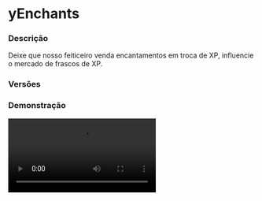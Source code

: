 # yEnchants
<secondary-label ref="factions"/>

### Descrição
Deixe que nosso feiticeiro venda encantamentos em troca de XP, influencie o mercado de frascos de XP.

### Versões
<secondary-label ref="1.8"/>
<secondary-label ref="1.9"/>
<secondary-label ref="1.10"/>
<secondary-label ref="1.11"/>
<secondary-label ref="1.12"/>
<secondary-label ref="1.13"/>
<secondary-label ref="1.14"/>
<secondary-label ref="1.15"/>
<secondary-label ref="1.16"/>
<secondary-label ref="1.17"/>
<secondary-label ref="1.18"/>
<secondary-label ref="1.19"/>
<secondary-label ref="1.20"/>
<secondary-label ref="1.21"/>

### Demonstração
<video src="//www.youtube.com/watch?v=_x2grE5P4fI"/>


<chapter title="Comandos" id="commands" collapsible="true">
<code-block lang="plain text">/encantar - Abrir o menu principal
/encantar setnpc - Setar o NPC do mago
/encantar delnpc - Deletar o NPC do mago
/encantar givelivro&nbsp;- Dar livros para um jogador
/encantar darencantamento&nbsp;- Dar livros encantados para um jogador
/encantar givefrasco - Dar frascos de xp para um jogador
/encantar giveespecial - Dar livros especiais para um jogador
/encantar giveruna - Dar runas de extração para um jogador
/xp - Ver sua quantia de xp
/xp  - Ver a quantia de xp de um jogador
/xp set - Setar xp para um jogador
/xp add - Adicionar xp para um jogador
/xp remove - Remover xp de um jogador
/reciclar&nbsp;- Abrir o menu do reciclador
/reciclar setnpc&nbsp;- Setar o NPC do reciclador
/reciclar delnpc&nbsp;- Deletar o NPC do reciclador</code-block>
</chapter>

<chapter title="Permissões" id="permissions" collapsible="true">
<code-block lang="plain text">yenchants.usar - Permissão para o /encantar
yenchants.reciclar - Permissão para o /reciclar
yenchants.setnpc - Permissão para o /encantar setnpc e /reciclador setnpc
yenchants.delnpc - Permissão para o /encantar delnpc e /reciclador setnpc
yenchants.givelivro - Permissão para o /encantar givelivro
yenchants.giveenchant - Permissão para o /encantar darencantamento
yenchants.giveespecial - Permissão para o /encantar giveespecial
yenchants.givefrasco - Permissão para o /encantar givefrasco
yenchants.giveruna - Permissão para o /encantar giveruna
yenchants.usar.xp - Permissão para o /xp
yenchants.setar - Permissão para o /xp setar
yenchants.adicionar - Permissão para o /xp adicionar
yenchants.remover - Permissão para o /xp remover
yenchants.olhar - Permissão para o /xp</code-block>
</chapter>

## Configuração
<primary-label ref="config"/>
Confira os arquivos de configuração deste plugin e revise os detalhes para garantir uma implementação correta.

<chapter title="Arquivos de Configuração" collapsible="true">
<chapter title="Estrutura do diretório" collapsible="false">
<code-block lang="plain text" ignore-vars="true">
Estrutura do diretório:
└── yEnchants/
    ├── menus/
    │    ├── encantar.yml
    │    ├── especial.yml
    │    ├── especialpreview.yml
    │    ├── preview.yml
    │    ├── principal.yml
    │    └── reciclador.yml
    ├── categorias.yml
    ├── config.yml
    ├── frascos.yml
    └── reciclador.yml
</code-block>
</chapter>

<chapter title="menus" collapsible="true">
<chapter title="encantar.yml" collapsible="true">
<code-block lang="yaml" ignore-vars="true">
<![CDATA[
Nome: '&8Encantar item'
Tamanho: 45
Itens:
  LivroSlot: 31
  ItemSlot: 29
  BackSlot: 18
  Confirmar:
    Slot: 24
    CustomSkull: false
    URL: ''
    ID: 35
    Data: 5
    Name: '&aConfirmar'
    Lore: [ '&7Clique para comprar e encantar' ]
# Caso queira enfeitar seu menu, poderá criar itens nesta seção:
Itens custom:
  Livro:
    Slot: 11
    CustomSkull: false
    URL: ''
    ID: 340
    Data: 0
    Name: '&eColoque o livro abaixo'
    Lore: []
  Item:
    Slot: 13
    CustomSkull: false
    URL: ''
    ID: 276
    Data: 0
    Name: '&eColoque o item abaixo'
    Lore: []
  Enfeite1:
    Slot: 0
    CustomSkull: false
    URL: ''
    ID: 160
    Data: 15
    Name: ''
    Lore: []
  Enfeite2:
    Slot: 1
    CustomSkull: false
    URL: ''
    ID: 160
    Data: 15
    Name: ''
    Lore: []
  Enfeite3:
    Slot: 2
    CustomSkull: false
    URL: ''
    ID: 160
    Data: 15
    Name: ''
    Lore: []
  Enfeite4:
    Slot: 3
    CustomSkull: false
    URL: ''
    ID: 160
    Data: 15
    Name: ''
    Lore: []
  Enfeite5:
    Slot: 4
    CustomSkull: false
    URL: ''
    ID: 160
    Data: 15
    Name: ''
    Lore: []
  Enfeite6:
    Slot: 5
    CustomSkull: false
    URL: ''
    ID: 160
    Data: 15
    Name: ''
    Lore: []
  Enfeite7:
    Slot: 6
    CustomSkull: false
    URL: ''
    ID: 160
    Data: 15
    Name: ''
    Lore: []
  Enfeite8:
    Slot: 7
    CustomSkull: false
    URL: ''
    ID: 160
    Data: 15
    Name: ''
    Lore: []
  Enfeite9:
    Slot: 8
    CustomSkull: false
    URL: ''
    ID: 160
    Data: 15
    Name: ''
    Lore: []
  Enfeite10:
    Slot: 9
    CustomSkull: false
    URL: ''
    ID: 160
    Data: 15
    Name: ''
    Lore: []
  Enfeite11:
    Slot: 10
    CustomSkull: false
    URL: ''
    ID: 160
    Data: 15
    Name: ''
    Lore: []
  Enfeite12:
    Slot: 12
    CustomSkull: false
    URL: ''
    ID: 160
    Data: 15
    Name: ''
    Lore: []
  Enfeite13:
    Slot: 14
    CustomSkull: false
    URL: ''
    ID: 160
    Data: 15
    Name: ''
    Lore: []
  Enfeite14:
    Slot: 15
    CustomSkull: false
    URL: ''
    ID: 160
    Data: 15
    Name: ''
    Lore: []
  Enfeite15:
    Slot: 16
    CustomSkull: false
    URL: ''
    ID: 160
    Data: 15
    Name: ''
    Lore: []
  Enfeite16:
    Slot: 17
    CustomSkull: false
    URL: ''
    ID: 160
    Data: 15
    Name: ''
    Lore: []
  Enfeite18:
    Slot: 19
    CustomSkull: false
    URL: ''
    ID: 160
    Data: 15
    Name: ''
    Lore: []
  Enfeite19:
    Slot: 20
    CustomSkull: false
    URL: ''
    ID: 160
    Data: 15
    Name: ''
    Lore: []
  Enfeite20:
    Slot: 21
    CustomSkull: false
    URL: ''
    ID: 160
    Data: 15
    Name: ''
    Lore: []
  Enfeite21:
    Slot: 22
    CustomSkull: false
    URL: ''
    ID: 160
    Data: 15
    Name: ''
    Lore: []
  Enfeite22:
    Slot: 23
    CustomSkull: false
    URL: ''
    ID: 160
    Data: 15
    Name: ''
    Lore: []
  Enfeite23:
    Slot: 25
    CustomSkull: false
    URL: ''
    ID: 160
    Data: 15
    Name: ''
    Lore: []
  Enfeite24:
    Slot: 26
    CustomSkull: false
    URL: ''
    ID: 160
    Data: 15
    Name: ''
    Lore: []
  Enfeite25:
    Slot: 27
    CustomSkull: false
    URL: ''
    ID: 160
    Data: 15
    Name: ''
    Lore: []
  Enfeite26:
    Slot: 28
    CustomSkull: false
    URL: ''
    ID: 160
    Data: 15
    Name: ''
    Lore: []
  Enfeite27:
    Slot: 30
    CustomSkull: false
    URL: ''
    ID: 160
    Data: 15
    Name: ''
    Lore: []
  Enfeite28:
    Slot: 32
    CustomSkull: false
    URL: ''
    ID: 160
    Data: 15
    Name: ''
    Lore: []
  Enfeite29:
    Slot: 33
    CustomSkull: false
    URL: ''
    ID: 160
    Data: 15
    Name: ''
    Lore: []
  Enfeite30:
    Slot: 34
    CustomSkull: false
    URL: ''
    ID: 160
    Data: 15
    Name: ''
    Lore: []
  Enfeite31:
    Slot: 35
    CustomSkull: false
    URL: ''
    ID: 160
    Data: 15
    Name: ''
    Lore: []
  Enfeite32:
    Slot: 36
    CustomSkull: false
    URL: ''
    ID: 160
    Data: 15
    Name: ''
    Lore: []
  Enfeite33:
    Slot: 37
    CustomSkull: false
    URL: ''
    ID: 160
    Data: 15
    Name: ''
    Lore: []
  Enfeite34:
    Slot: 38
    CustomSkull: false
    URL: ''
    ID: 160
    Data: 15
    Name: ''
    Lore: []
  Enfeite35:
    Slot: 39
    CustomSkull: false
    URL: ''
    ID: 160
    Data: 15
    Name: ''
    Lore: []
  Enfeite36:
    Slot: 40
    CustomSkull: false
    URL: ''
    ID: 160
    Data: 15
    Name: ''
    Lore: []
  Enfeite37:
    Slot: 41
    CustomSkull: false
    URL: ''
    ID: 160
    Data: 15
    Name: ''
    Lore: []
  Enfeite38:
    Slot: 42
    CustomSkull: false
    URL: ''
    ID: 160
    Data: 15
    Name: ''
    Lore: []
  Enfeite39:
    Slot: 43
    CustomSkull: false
    URL: ''
    ID: 160
    Data: 15
    Name: ''
    Lore: []
  Enfeite40:
    Slot: 44
    CustomSkull: false
    URL: ''
    ID: 160
    Data: 15
    Name: ''
    Lore: []

]]>
</code-block>
</chapter>

<chapter title="especial.yml" collapsible="true">
<code-block lang="yaml" ignore-vars="true">
<![CDATA[
Nome: '&8Encantamentos - Especial'
Tamanho: 27
BackSlot: 9
Itens:
  Coins:
    Slot: 11
    CustomSkull: false
    URL: ''
    ID: 265
    Data: 0
    Glow: true
    Name: '&fCoins'
    Lore:
      - '&cVocê não pode realizar a compra'
      - '&cpor meio deste pagamento.'
  Cash:
    Slot: 15
    CustomSkull: false
    URL: ''
    ID: 266
    Data: 0
    Glow: true
    Name: '&aCash'
    Lore:
      - '&7Clique para comprar este livro'
      - '&7gastando &6100 cash&7.'
# Caso queira enfeitar seu menu, poderá criar itens nesta seção:
Itens custom: {}
  #Enfeite1:
  #  Slot: 0
  #  CustomSkull: false
  #  URL: ''
  #  ID: 1
  #  Data: 0
  #  Glow: true
  #  Name: ''
  #  Lore: []
]]>
</code-block>
</chapter>

<chapter title="especialpreview.yml" collapsible="true">
<code-block lang="yaml" ignore-vars="true">
<![CDATA[
Nome: '&8Encantamentos - Preview'
Tamanho: 27
Slots: [ 10, 11, 12, 13, 14, 15 ]
BackSlot: 0
VoltarSlot: 18
ProximoSlot: 26
Itens:
  Item1:
    CustomSkull: false
    URL: ''
    ID: 1
    Data: 0
    Glow: true
    Name: '&aPedra preciosa'
    Lore:
      - '&fEsta é uma pedra preciosa.'
]]>
</code-block>
</chapter>

<chapter title="preview.yml" collapsible="true">
<code-block lang="yaml" ignore-vars="true">
<![CDATA[
Nome: '&8Encantamentos - Preview'
Tamanho: 27
Slots: [ 10, 11, 12, 13, 14, 15 ]
BackSlot: 0
VoltarSlot: 18
ProximoSlot: 26
Item:
  CustomSkull: false
  URL: ''
  ID: BOOK
  Data: 0
  Name: '&eLivro encantado'
  Lore: []
]]>
</code-block>
</chapter>

<chapter title="principal.yml" collapsible="true">
<code-block lang="yaml" ignore-vars="true">
<![CDATA[
Nome: '&8Encantamentos'
Tamanho: 45
Itens:
  Informacoes:
    Slot: 13
    CustomSkull: true
    URL: '{player}'
    ID: 0
    Data: 0
    Glow: true
    Name: '&aSua experiência'
    Lore:
      - '&fXP atual: &7{xp}&f.'
  Frasco sim:
    Slot: 29
    CustomSkull: false
    URL: ''
    ID: 384
    Data: 0
    Glow: false
    Name: '&eFrasco de experiência'
    Lore:
      - '&fCusto: &a{xp} XP&f.'
      - ''
      - '&7Você receberá um frasco de'
      - '&7experiência com &n{xp} XP.'
  Frasco nao:
    Slot: 29
    CustomSkull: false
    URL: ''
    ID: 374
    Data: 0
    Glow: false
    Name: '&eFrasco de experiência'
    Lore:
      - '&cVocê não possui XP para'
      - '&cser coletado.'
  Especiais:
    Slot: 34
    CustomSkull: false
    URL: ''
    ID: 403
    Data: 0
    Glow: false
    Name: '&eLivro de encantamento'
    Lore:
      - '&fTipo: &6Especiais&f.'
      - ''
      - '&7Clique com &fbotão direito &7para'
      - '&7ver os encantamentos especiais.'
      - ''
      - '&fCusto: &a10.000 coins &7ou &6100 cash&f.'
  Encantar:
    Slot: 31
    CustomSkull: false
    URL: ''
    ID: 145
    Data: 0
    Glow: false
    Name: '&eForjar'
    Lore:
      - '&7Clique para abrir o menu e'
      - '&7forjar o encantamento no seu item.'
  Reciclar:
    Slot: 22
    CustomSkull: false
    URL: ''
    ID: HOPPER
    Data: 0
    Glow: false
    Name: '&eReciclar'
    Lore:
      - '&7Clique para abrir o menu e'
      - '&7reciclar os encantamentos do seu item.'
# Caso queira enfeitar seu menu, poderá criar itens nesta seção:
Itens custom: {}
  #Enfeite1:
  #  Slot: 0
  #  CustomSkull: false
  #  URL: ''
  #  ID: 1
  #  Data: 0
  #  Glow: true
  #  Name: ''
  #  Lore: []
# Itens das categorias
# configuradas na "categorias.yml"
Categorias:
  cat1:
    Categoria: 'basico'
    Slot: 24
    Item:
      CustomSkull: false
      URL: ''
      ID: 340
      Data: 0
      Glow: False
      Name: '&eLivro de encantamento'
      Lore:
        - '&fTipo: &7Básico.'
        - ''
        - '&7Clique com &fbotão direito &7para.'
        - '&7ver os encantamentos básicos.'
        - ''
        - '&fCusto: &a1000 XP&f.'
  cat2:
    Categoria: 'medio'
    Slot: 25
    Item:
      CustomSkull: false
      URL: ''
      ID: 340
      Data: 0
      Glow: False
      Name: '&eLivro de encantamento'
      Lore:
        - '&fTipo: &7Médio.'
        - ''
        - '&7Clique com &fbotão direito &7para.'
        - '&7ver os encantamentos médios.'
        - ''
        - '&fCusto: &a1500 XP&f.'
  cat3:
    Categoria: 'avancado'
    Slot: 33
    Item:
      CustomSkull: false
      URL: ''
      ID: 340
      Data: 0
      Glow: False
      Name: '&eLivro de encantamento'
      Lore:
        - '&fTipo: &7Avançado.'
        - ''
        - '&7Clique com &fbotão direito &7para.'
        - '&7ver os encantamentos avançados.'
        - ''
        - '&fCusto: &a2500 XP&f.'
# Itens dos frascos
# configuradas na "frascos.yml"
Frascos:
  frasco1:
    Frasco: 'frasco1'
    Slot: 19
    Item:
      CustomSkull: false
      URL: ''
      ID: 384
      Data: 0
      Glow: False
      Name: '&eFrasco de experiência'
      Lore:
        - '&fCusto: &a1000 XP&f.'
        - ''
        - '&7Você receberá um frasco de'
        - '&7experiência com &n1000 XP.'
  frasco2:
    Frasco: 'frasco2'
    Slot: 20
    Item:
      CustomSkull: false
      URL: ''
      ID: 384
      Data: 0
      Glow: False
      Name: '&eFrasco de experiência'
      Lore:
        - '&fCusto: &a3000 XP&f.'
        - ''
        - '&7Você receberá um frasco de'
        - '&7experiência com &n3000 XP.'
  frasco3:
    Frasco: 'frasco3'
    Slot: 28
    Item:
      CustomSkull: false
      URL: ''
      ID: 384
      Data: 0
      Glow: False
      Name: '&eFrasco de experiência'
      Lore:
        - '&fCusto: &a5000 XP&f.'
        - ''
        - '&7Você receberá um frasco de'
        - '&7experiência com &n5000 XP.'


]]>
</code-block>
</chapter>

<chapter title="reciclador.yml" collapsible="true">
<code-block lang="yaml" ignore-vars="true">
<![CDATA[
Nome: '&8Reciclador'
Tamanho: 45
FrascoSlot: 40
Itens:
  Cancelar:
    Slot: 39
    CustomSkull: false
    URL: ''
    ID: 160
    Data: 14
    Glow: false
    Name: '&cCancelar'
    Lore:
      - '&7Clique para cancelar a reciclagem.'
  Confirmar:
    Slot: 41
    CustomSkull: false
    URL: ''
    ID: 160
    Data: 5
    Glow: false
    Name: '&aConfirmar'
    Lore:
      - '&7Clique para reciclar todos'
      - '&7os itens selecionados.'
  Frasco sim:
    CustomSkull: false
    URL: ''
    ID: 384
    Data: 0
    Glow: false
    Name: '&eFrasco de experiência'
    Lore:
      - '&fValor total: &a{xp} XP'
      - ''
      - '&7Todos os seus itens serão transformados em'
      - '&7um frasco de experiência com &n{xp} XP&7.'
      - ''
  Frasco nao:
    CustomSkull: false
    URL: ''
    ID: 374
    Data: 0
    Glow: false
    Name: '&eExperiência reciclada'
    Lore:
      - '&fValor total: &a0 XP'
      - ''
      - '&7Todos os seus itens serão transformados em'
      - '&7um frasco de experiência com &n0 XP&7.'
# Caso queira enfeitar seu menu, poderá criar itens nesta seção:
Itens custom:
  Enfeite1:
    Slot: 36
    CustomSkull: false
    URL: ''
    ID: 160
    Data: 15
    Glow: false
    Name: ''
    Lore: []
  Enfeite2:
    Slot: 37
    CustomSkull: false
    URL: ''
    ID: 160
    Data: 15
    Glow: false
    Name: ''
    Lore: []
  Enfeite3:
    Slot: 38
    CustomSkull: false
    URL: ''
    ID: 160
    Data: 15
    Glow: false
    Name: ''
    Lore: []
  Enfeite4:
    Slot: 42
    CustomSkull: false
    URL: ''
    ID: 160
    Data: 15
    Glow: false
    Name: ''
    Lore: []
  Enfeite5:
    Slot: 43
    CustomSkull: false
    URL: ''
    ID: 160
    Data: 15
    Glow: false
    Name: ''
    Lore: []
  Enfeite6:
    Slot: 44
    CustomSkull: false
    URL: ''
    ID: 160
    Data: 15
    Glow: false
    Name: ''
    Lore: []
]]>
</code-block>
</chapter>

</chapter>

<chapter title="categorias.yml" collapsible="true">
<code-block lang="yaml" ignore-vars="true">
<![CDATA[
Categorias:
  basico:
    Nome: 'Básico'
    # Custo em XP
    Custo: 1000
    # Chance de vir algum livro encantado
    # ao abrir.
    Chance:
      Min: 50
      Max: 90
    # Encantamentos que poderá vir neste livro
    # encantamento,nível
    # Lista de nomes de encantamentos: https://helpch.at/docs/1.8.8/index.html?org/bukkit/enchantments/Enchantment.html
    Encantamentos:
      - PROTECTION_ENVIRONMENTAL,1
      - PROTECTION_ENVIRONMENTAL,2
      - PROTECTION_FIRE,1
      - PROTECTION_FIRE,2
      - OXYGEN,1
      - PROTECTION_FALL,1
      - PROTECTION_FALL,2
      - DEPTH_STRIDER,1
      - DAMAGE_ALL,1
      - DAMAGE_ALL,2
      - LOOT_BONUS_MOBS,1
      - DIG_SPEED,1
      - DIG_SPEED,2
      - DURABILITY,1
      - DURABILITY,2
      - LOOT_BONUS_BLOCKS,1
      - ARROW_DAMAGE,1
      - ARROW_DAMAGE,2
    # Item que o jogador irá abrir
    Item:
      CustomSkull: false
      URL: ''
      ID: 340
      Data: 0
      Glow: False
      Name: '&eLivro de encantamento'
      Lore:
        - '&fTipo: &7Básico.'
        - ''
        - '&7Clique com &fbotão direito &7para abrir.'
  medio:
    Nome: 'Médio'
    Custo: 1500
    Chance:
      Min: 40
      Max: 70
    Encantamentos:
      - PROTECTION_ENVIRONMENTAL,3
      - PROTECTION_ENVIRONMENTAL,4
      - PROTECTION_FIRE,3
      - OXYGEN,2
      - PROTECTION_FALL,3
      - DEPTH_STRIDER,2
      - DAMAGE_ALL,3
      - DAMAGE_ALL,4
      - LOOT_BONUS_MOBS,2
      - DIG_SPEED,3
      - DIG_SPEED,4
      - DURABILITY,3
      - DURABILITY,4
      - LOOT_BONUS_BLOCKS,2
      - ARROW_DAMAGE,3
      - ARROW_DAMAGE,4
      - FIRE_ASPECT,1
      - ARROW_KNOCKBACK,1
    Item:
      CustomSkull: false
      URL: ''
      ID: 340
      Data: 0
      Glow: False
      Name: '&eLivro de encantamento'
      Lore:
        - '&fTipo: &7Médio.'
        - ''
        - '&7Clique com &fbotão direito &7para abrir.'
  avancado:
    Nome: 'Avançado'
    Custo: 2500
    Chance:
      Min: 20
      Max: 40
    Encantamentos:
      - PROTECTION_ENVIRONMENTAL,4
      - PROTECTION_FIRE,4
      - OXYGEN,3
      - PROTECTION_FALL,4
      - DEPTH_STRIDER,3
      - DAMAGE_ALL,5
      - LOOT_BONUS_MOBS,3
      - DIG_SPEED,5
      - DURABILITY,4
      - LOOT_BONUS_BLOCKS,3
      - ARROW_DAMAGE,5
      - ARROW_INFINITE,1
      - FIRE_ASPECT,2
      - ARROW_KNOCKBACK,2
      - ARROW_FLAME,1
      - SILK_TOUCH,1
    Item:
      CustomSkull: false
      URL: ''
      ID: 340
      Data: 0
      Glow: False
      Name: '&eLivro de encantamento'
      Lore:
        - '&fTipo: &7Avançado.'
        - ''
        - '&7Clique com &fbotão direito &7para abrir.'
]]>
</code-block>
</chapter>

<chapter title="config.yml" collapsible="true">
<code-block lang="yaml" ignore-vars="true">
<![CDATA[
# Comandos e aliases do plugin
Comando:
  Enchant:
    Comando: 'encantar'
    Aliases: [ enchant ]
  XP:
    Comando: 'xp'
    Aliases: [ exp ]
  Reciclar:
    Comando: 'reciclar'
    Aliases: [ reciclador, recycle, recycler ]

#Coloque yPoints, PlayerPoints, JH_Shop, yCash, TGCash, AtlasEconomiaSecundaria, MageCash, WheavelGems, LegendaryEconomy
Plugin de Pontos: 'PlayerPoints'

# Opcoes de configuração do NPC
NPC:
  ID: 9232856
  Skin: 'TheMage'
  Holograma:
    Altura: 3.1
    Holograma:
      - '&6Feiticeiro'
      - '&7Encante seus itens.'

# Opcoes de configuração do NPC do reciclador
NPC reciclador:
  ID: 92328566
  Skin: 'TheMage'
  Holograma:
    Altura: 3.1
    Holograma:
      - '&6Reciclador'
      - '&7Recicle seus itens.'

# Opções gerais do plugin
Opcoes:
  # Para encantar, deve-se ter o nível anterior do encantamento.
  Anterior: true
  # Ao clicar numa mesa de encantamentos, abrir o menu do plugin
  Mesa menu: true
  # "Somar" encantamentos iguais ao encantar
  # Por exemplo: o peitoral tem protection 3 e o usuário tenta encantar
  # com um livro protection 3; o item vai ser encantado com o protection 4
  Somar iguais: false
  # Metadatas que o bloco tiver não irá abrir o menu do plugin
  Metadata blacklist:
    - 'yMultiAltar'
  # Lista de itens que a runa de extração não irá funcionar
  # id:data
  Runa blacklist:
    - '403:0'
  # Encantamentos máximos
  # Necessário para definir um máximo para não somar
  Max enchants:
    - 'DURABILITY:10'
  Especial:
    # Executar um comando ao invés de dar o livro
    Comando-executar: false
    # Comando que será executado caso a opção acima esteja ativada
    Comando: 'give {player} stone {quantia}'
    # Ao abrir um livro, irá escolher um dos comandos abaixo
    Comandos:
      - 'give {player} stone 1'
    Custos:
      custo1:
        Tipo: 'yPoints'
        Display: 'Pontos'
        Preco: 1000.0
    Coins:
      Ativar: true
      Custo: 1000

# Mensagens gerais do plugin
Mensagens:
  Permissao: '&cVocê não possui permissão para isto.'
  Setado: '&aNPC setado com sucesso.'
  Removido: '&aNPC removido com sucesso'
  Nao setado: '&cO NPC não está setado.'
  Suficiente: '&cVocê não possui XP suficiente.'
  Comprou frasco: '&aVocê adquiriu um frasco de &7{xp} XP&a.'
  Comprou livro: '&aVocê adquiriu um livro de encantamentos por &7{xp} XP&a.'
  Nao e numero: '&cO argumento não é um número.'
  Nao encontrado: '&cJogador não encontrado.'
  Setou: '&aVocê setou &7{xp} XP &apara o jogador &7{player}&a.'
  Adicionou: '&aVocê adicionou &7{xp} XP &apara o jogador &7{player}&a.'
  Removeu: '&aVocê removeu &7{xp} XP &ado jogador &7{player}&a.'
  Olhar: '&aXP do jogador &7{player}&a: &7{xp} XP&a.'
  Deu: '&aVocê deu um frasco de &7{xp} XP&a para o jogador &7{player}&a.'
  Deu runa: '&aVocê deu &7{quantia}x Runas de Extração&a para o jogador &7{player}&a.'
  Deu livro: '&aVocê deu &7{quantia}x Livros de Encantamento {livro}&a para o jogador &7{player}&a.'
  Deu especial: '&aVocê deu &7{quantia}x Livros de Encantamento &6Especial&a para o jogador &7{player}&a.'
  Ativou frasco: '&aVocê ativou um frasco de &7{xp} XP&a.'
  Nao pode: '&cEste encantamento não é para esse item.'
  Anterior: '&cVocê precisa ter o level anterior deste encantamento.'
  Superior: '&cO item já está encantado com um level superior.'
  Igual: '&cO item já contem este encantamento no mesmo level.'
  Falhou: '&cInfelizmente o encantamento falhou.'
  Encantou: '&aItem encantado com sucesso.'
  Sem: '&cEste item não contém encantamentos.'
  Extraido: '&aEncantamentos extraidos com sucesso.'
  Money suficiente: '&cVocê não possui money suficiente.'
  Cash suficiente: '&cVocê não possui cash suficiente.'
  Comprou especial: '&aVocê comprou um livro especial com sucesso.'
  Abriu especial: '&aVocê abriu um livro especial.'
  Cancelado: '&cReciclagem cancelada.'
  Reciclado: '&aVocê reciclou seus itens com sucesso.'
  Proibido: '&cVocê só pode reciclar itens ou livros com encantamentos.'
  Maximo: '&cEste item já possui o nível máximo deste encantamento.'
  Inserir: '&cVocê deve inserir o item e o livro.'
  No-has: '&cVocê não possui &f{value} {type}&c.'
  Deu encantamento: '&aVocê deu &71x Livros de Encantamento {encantamento} LVL.{level} &8({chance}%) &a para o jogador &7{player}&a.'

# Item do encantamento que será aplicado
Aplicavel:
  CustomSkull: false
  URL: ''
  ID: 403
  Data: 0
  Name: '&eLivro encantado'
  Lore:
    - ''
    - '&aChances: &e{chance}%&a.'

# Item da runa de extração
Runa:
  CustomSkull: false
  URL: ''
  ID: 154
  Data: 0
  Name: '&aRuna de extração'
  Glow: true
  Lore:
    - ''
    - '&7Clique em um item encantando para'
    - '&7extrair os seus encantamentos.'
    - ''

# Item do livro especial
Especial:
  CustomSkull: false
  URL: ''
  ID: 403
  Data: 0
  Name: '&aLivro de encantamentos'
  Lore:
    - ''
    - '&7Clique para abrir este livro &6especial&7.'
    - ''

# As setas dos menus
Setas:
  # Voltar ao menu anterior
  Voltar:
    CustomSkull: false
    URL: ''
    ID: 262
    Data: 0
    Glow: true
    Name: '&cVoltar'
    Lore:
      - '&7Clique para voltar ao menu anterior.'
  # Voltar a página anterior
  Anterior:
    CustomSkull: false
    URL: ''
    ID: 262
    Data: 0
    Glow: true
    Name: '&cVoltar'
    Lore:
      - '&7Clique para voltar à página anterior.'
  # Ir para a próxima página
  Proximo:
    CustomSkull: false
    URL: ''
    ID: 262
    Data: 0
    Glow: true
    Name: '&aPróxima'
    Lore:
      - '&7Clique para ir à próxima página.'
]]>
</code-block>
</chapter>

<chapter title="frascos.yml" collapsible="true">
<code-block lang="yaml" ignore-vars="true">
<![CDATA[
Item:
  CustomSkull: false
  URL: ''
  ID: 384
  Data: 0
  Glow: False
  Name: '&eFrasco de experiência'
  Lore:
    - '&fXP: &a{xp}&f.'
Frascos:
  frasco1:
    # Custo em XP
    Custo: 1000
  frasco2:
    Custo: 3000
  frasco3:
    Custo: 5000
]]>
</code-block>
</chapter>

<chapter title="reciclador.yml" collapsible="true">
<code-block lang="yaml" ignore-vars="true">
<![CDATA[
# quantia de xp para qualquer item encantado
XP base: 200
# lista de encantamentos
Encantamentos:
  enc1:
    # nome do encantamento
    # lista: https://helpch.at/docs/1.8.8/org/bukkit/enchantments/Enchantment.html
    Encantamento: 'ARROW_DAMAGE'
    # quantia de XP pelo nível 1
    Padrao: 100
    # quantia de XP acrescida aos outros níveis
    PorLevel: 10
  enc2:
    Encantamento: 'ARROW_FIRE'
    Padrao: 100
    PorLevel: 10
  enc3:
    Encantamento: 'ARROW_INFINITE'
    Padrao: 100
    PorLevel: 10
  enc4:
    Encantamento: 'ARROW_KNOCKBACK'
    Padrao: 100
    PorLevel: 10
  enc5:
    Encantamento: 'DAMAGE_ALL'
    Padrao: 100
    PorLevel: 10
  enc6:
    Encantamento: 'DAMAGE_ARTHROPODS'
    Padrao: 100
    PorLevel: 10
  enc7:
    Encantamento: 'DAMAGE_UNDEAD'
    Padrao: 100
    PorLevel: 10
  enc8:
    Encantamento: 'DEPTH_STRIDER'
    Padrao: 100
    PorLevel: 10
  enc9:
    Encantamento: 'DIG_SPEED'
    Padrao: 100
    PorLevel: 10
  enc10:
    Encantamento: 'DURABILITY'
    Padrao: 100
    PorLevel: 10
  enc11:
    Encantamento: 'FIRE_ASPECT'
    Padrao: 100
    PorLevel: 10
  enc12:
    Encantamento: 'KNOCKBACK'
    Padrao: 100
    PorLevel: 10
  enc13:
    Encantamento: 'LOOT_BONUS_BLOCKS'
    Padrao: 100
    PorLevel: 10
  enc14:
    Encantamento: 'LOOT_BONUS_MOBS'
    Padrao: 100
    PorLevel: 10
  enc15:
    Encantamento: 'LUCK'
    Padrao: 100
    PorLevel: 10
  enc16:
    Encantamento: 'LURE'
    Padrao: 100
    PorLevel: 10
  enc17:
    Encantamento: 'OXYGEN'
    Padrao: 100
    PorLevel: 10
  enc18:
    Encantamento: 'PROTECTION_ENVIRONMENTAL'
    Padrao: 100
    PorLevel: 10
  enc19:
    Encantamento: 'PROTECTION_EXPLOSIONS'
    Padrao: 100
    PorLevel: 10
  enc20:
    Encantamento: 'PROTECTION_FALL'
    Padrao: 100
    PorLevel: 10
  enc21:
    Encantamento: 'PROTECTION_FIRE'
    Padrao: 100
    PorLevel: 10
  enc22:
    Encantamento: 'PROTECTION_PROJECTILE'
    Padrao: 100
    PorLevel: 10
  enc23:
    Encantamento: 'SILK_TOUCH'
    Padrao: 100
    PorLevel: 10
  enc24:
    Encantamento: 'THORNS'
    Padrao: 100
    PorLevel: 10
  enc25:
    Encantamento: 'WATER_WORKER'
    Padrao: 100
    PorLevel: 10
]]>
</code-block>
</chapter>

</chapter>


## Erros comuns
<primary-label ref="errors"/>

Antes de configurar o plugin, revise os pontos listados aqui para evitar problemas frequentes durante a configuração.

<seealso style="cards">
    <category ref="wrs">
        <a href="yplugins.md"></a>        <a href="https://ystoreplugins.com.br/plugins/detalhes/12-yEnchants">Site do plugin yEnchants</a>
    </category>
</seealso>